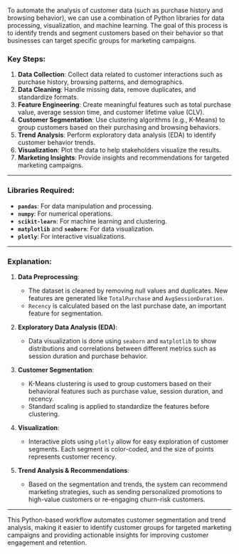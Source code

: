 To automate the analysis of customer data (such as purchase history and browsing behavior), we can use a combination of Python libraries for data processing, visualization, and machine learning. The goal of this process is to identify trends and segment customers based on their behavior so that businesses can target specific groups for marketing campaigns.

### Key Steps:

1. **Data Collection**: Collect data related to customer interactions such as purchase history, browsing patterns, and demographics.
2. **Data Cleaning**: Handle missing data, remove duplicates, and standardize formats.
3. **Feature Engineering**: Create meaningful features such as total purchase value, average session time, and customer lifetime value (CLV).
4. **Customer Segmentation**: Use clustering algorithms (e.g., K-Means) to group customers based on their purchasing and browsing behaviors.
5. **Trend Analysis**: Perform exploratory data analysis (EDA) to identify customer behavior trends.
6. **Visualization**: Plot the data to help stakeholders visualize the results.
7. **Marketing Insights**: Provide insights and recommendations for targeted marketing campaigns.

---

### Libraries Required:
- **`pandas`**: For data manipulation and processing.
- **`numpy`**: For numerical operations.
- **`scikit-learn`**: For machine learning and clustering.
- **`matplotlib`** and **`seaborn`**: For data visualization.
- **`plotly`**: For interactive visualizations.

---

### Explanation:

1. **Data Preprocessing**: 
   - The dataset is cleaned by removing null values and duplicates. New features are generated like `TotalPurchase` and `AvgSessionDuration`.
   - `Recency` is calculated based on the last purchase date, an important feature for segmentation.

2. **Exploratory Data Analysis (EDA)**: 
   - Data visualization is done using `seaborn` and `matplotlib` to show distributions and correlations between different metrics such as session duration and purchase behavior.

3. **Customer Segmentation**: 
   - K-Means clustering is used to group customers based on their behavioral features such as purchase value, session duration, and recency.
   - Standard scaling is applied to standardize the features before clustering.

4. **Visualization**: 
   - Interactive plots using `plotly` allow for easy exploration of customer segments. Each segment is color-coded, and the size of points represents customer recency.

5. **Trend Analysis & Recommendations**: 
   - Based on the segmentation and trends, the system can recommend marketing strategies, such as sending personalized promotions to high-value customers or re-engaging churn-risk customers.

---

This Python-based workflow automates customer segmentation and trend analysis, making it easier to identify customer groups for targeted marketing campaigns and providing actionable insights for improving customer engagement and retention.
